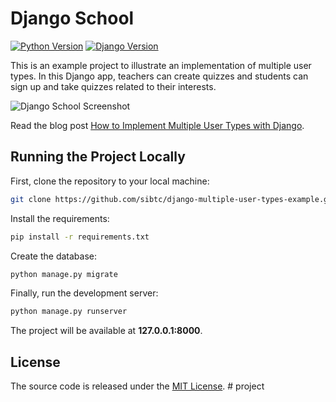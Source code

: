 # Django School

[![Python Version](https://img.shields.io/badge/python-3.6-brightgreen.svg)](https://python.org)
[![Django Version](https://img.shields.io/badge/django-2.0-brightgreen.svg)](https://djangoproject.com)

This is an example project to illustrate an implementation of multiple user types. In this Django app, teachers can create quizzes and students can sign up and take quizzes related to their interests.

![Django School Screenshot](https://simpleisbetterthancomplex.com/media/2018/01/teacher-quiz.png)

Read the blog post [How to Implement Multiple User Types with Django](https://simpleisbetterthancomplex.com/tutorial/2018/01/18/how-to-implement-multiple-user-types-with-django.html).

## Running the Project Locally

First, clone the repository to your local machine:

```bash
git clone https://github.com/sibtc/django-multiple-user-types-example.git
```

Install the requirements:

```bash
pip install -r requirements.txt
```

Create the database:

```bash
python manage.py migrate
```

Finally, run the development server:

```bash
python manage.py runserver
```

The project will be available at **127.0.0.1:8000**.


## License

The source code is released under the [MIT License](https://github.com/sibtc/django-multiple-user-types-example/blob/master/LICENSE).
#   p r o j e c t  
 